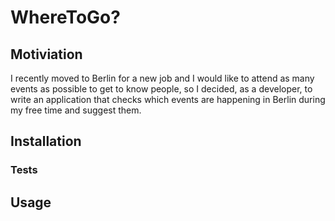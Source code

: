 # WhereToGo?
## Motiviation
I recently moved to Berlin for a new job and I would like to attend as many events as possible to get to know people, so I decided, as a developer, to write an application that checks which events are happening in Berlin during my free time and suggest them.

## Installation
### Tests
## Usage
